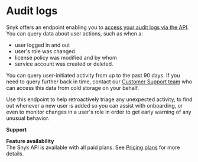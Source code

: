 # Audit logs

Snyk offers an endpoint enabling you to [access your audit logs via the API](https://github.com/snyk/user-docs/tree/54e0dec0fe0e081d49f34119a9018499ad5c9e96/user-and-group-management/managing-users-and-permissions/audit-logs/README.md). You can query data about user actions, such as when a:

* user logged in and out
* user's role was changed
* license policy was modified and by whom
* service account was created or deleted.

You can query user-initiated activity from up to the past 90 days. If you need to query further back in time, contact our [Customer Support team](mailto:support@snyk.io) who can access this data from cold storage on your behalf.

Use this endpoint to help retroactively triage any unexpected activity, to find out whenever a new user is added so you can assist with onboarding, or even to monitor changes in a user's role in order to get early warning of any unusual behavior.

**Support**

**Feature availability**  
The Snyk API is available with all paid plans. See [Pricing plans](https://snyk.io/plans/) for more details.


